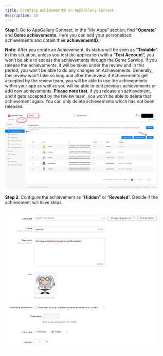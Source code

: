 ```yaml
---
title: Creating achievements on AppGallery Connect
description: 10
---
```



<p><strong>Step 1</strong>: Go to AppGallery Connect, in the “My Apps” section, find “<b>Operate</b>” and <b>Game achievements</b>. Here you can add your personalized achievements and obtain their <b>achievementID</b>.</p>
<aside class="special">
<p><strong>Note:</strong> After you create an Achievement, its status will be seen as “<b>Testable</b>”. In this situation, unless you test the application with a “<b>Test Account</b>”, you won’t be able to access the achievements through the Game Service. If you release the achievements, it will be taken under the review and in this period, you won’t be able to do any changes on Achievements. Generally, this review won’t take so long and after the review, if Achievements get accepted by the review team, you will be able to use the achievements within your app as well as you will be able to edit previous achievements or add new achievements. <b>Please note that</b>, if you release an achievement, and it gets accepted by the review team, you won’t be able to delete that achievement again. You can only delete achievements which has not been released.</p>
</aside>
<p>
    <img style="width: 1000.00px" src="https://raw.githubusercontent.com/basaraksanli/gameServiceRepo/master/assets/12.png" onclick="imageclick(src)">
</p>

<p><strong>Step 2</strong>: Configure the achievement as “<b>Hidden</b>” or “<b>Revealed</b>”. Decide if the achievement will have steps.</p>

<p>
    <img style="width: 600.00px" src="https://raw.githubusercontent.com/basaraksanli/gameServiceRepo/master/assets/13.png" onclick="imageclick(src)">
</p>


